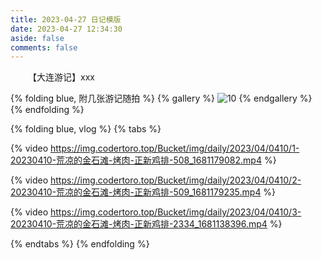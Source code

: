 ```yaml
---
title: 2023-04-27 日记模版
date: 2023-04-27 12:34:30
aside: false
comments: false
---
```



&ensp;&ensp;&ensp;&ensp;【大连游记】xxx

{% folding blue, 附几张游记随拍 %}
{% gallery %}
![10](https://img.codertoro.top/Bucket/img/daily/2023/04/0410/10-20230410-荒凉的金石滩-烤肉-正新鸡排-5051681178635_.pic_hd.jpg)
{% endgallery %}
{% endfolding %}


{% folding blue, vlog %}
{% tabs %}
<!-- tab 看海 x 1 -->
{% video https://img.codertoro.top/Bucket/img/daily/2023/04/0410/1-20230410-荒凉的金石滩-烤肉-正新鸡排-508_1681179082.mp4 %}
<!-- endtab -->

<!-- tab 看海 x 2 -->
{% video https://img.codertoro.top/Bucket/img/daily/2023/04/0410/2-20230410-荒凉的金石滩-烤肉-正新鸡排-509_1681179235.mp4 %}
<!-- endtab -->

<!-- tab 看海 x 3 -->
{% video https://img.codertoro.top/Bucket/img/daily/2023/04/0410/3-20230410-荒凉的金石滩-烤肉-正新鸡排-2334_1681138396.mp4 %}
<!-- endtab -->
{% endtabs %}
{% endfolding %}